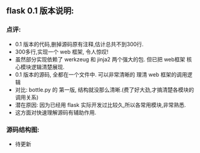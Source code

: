 
## flask 0.1 版本说明:

### 点评:

- 0.1 版本的代码,删掉源码原有注释,估计总共不到300行.
- 300多行,实现一个 web 框架, 令人惊叹!
- 虽然部分实现依赖了 werkzeug 和 jinja2 两个强大的包. 但已把 web框架 核心模块逻辑清楚展现.
- 0.1 版本的源码, 全都在一个文件中. 可以非常清晰的 理清 web 框架的调用逻辑
- 对比: bottle.py 的 第一版, 结构就没那么清晰.(费了好大劲,才搞清楚各模块的调用关系)
- 潜在原因: 因为已经用 flask 实际开发过比较久,所以各常用模块,非常熟悉.
- 这方面对快速理解源码有辅助作用.

### 源码结构图:

- 待更新
